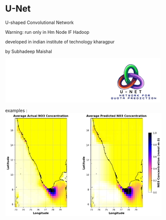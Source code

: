 # U-Net
U-shaped Convolutional Network

Warning: run only in Hm Node IF Hadoop

developed in indian institute of technology kharagpur

by Subhadeep Maishal  



![Figure](https://github.com/subhadeep-maishal/U-Net/blob/main/quota_03.png) 

examples : 
![Figure](https://github.com/subhadeep-maishal/U-Net/blob/main/U-net.png) 
